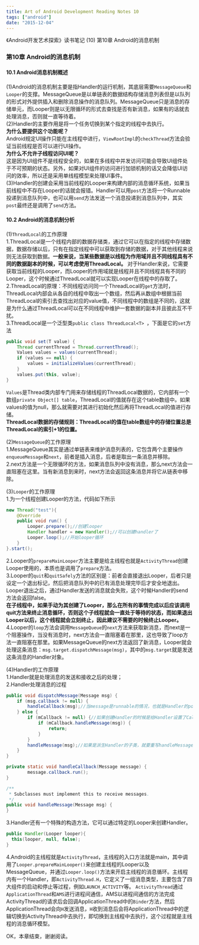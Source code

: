 ```yaml
---
title: Art of Android Development Reading Notes 10
tags: ["android"]
date: "2015-12-04"
---
```

《Android开发艺术探索》读书笔记 (10) 第10章 Android的消息机制 <!--more-->

### 第10章 Android的消息机制
#### 10.1 Android消息机制概述
(1)Android的消息机制主要是指Handler的运行机制，其底层需要`MessageQueue`和`Looper`的支撑。MessageQueue是以单链表的数据结构存储消息列表但是以队列的形式对外提供插入和删除消息操作的消息队列。MessageQueue只是消息的存储单元，而Looper则是以无限循环的形式去查找是否有新消息，如果有的话就去处理消息，否则就一直等待着。  
(2)Handler的主要作用是将一个任务切换到某个指定的线程中去执行。  
**为什么要提供这个功能呢？**  
Android规定UI操作只能在主线程中进行，`ViewRootImpl`的`checkThread`方法会验证当前线程是否可以进行UI操作。  
**为什么不允许子线程访问UI呢？**  
这是因为UI组件不是线程安全的，如果在多线程中并发访问可能会导致UI组件处于不可预期的状态。另外，如果对UI组件的访问进行加锁机制的话又会降低UI访问的效率，所以还是采用单线程模型来处理UI事件。  
(3)Handler的创建会采用当前线程的Looper来构建内部的消息循环系统，如果当前线程中不存在Looper的话就会报错。Handler可以用`post`方法将一个Runnable投递到消息队列中，也可以用`send`方法发送一个消息投递到消息队列中，其实`post`最终还是调用了`send`方法。  

#### 10.2 Android的消息机制分析
(1)`ThreadLocal`的工作原理  
1.ThreadLocal是一个线程内部的数据存储类，通过它可以在指定的线程中存储数据，数据存储以后，只有在指定线程中可以获取到存储的数据，对于其他线程来说则无法获取到数据。**一般来说，当某些数据是以线程为作用域并且不同线程具有不同的数据副本的时候，可以考虑使用ThreadLocal。** 对于Handler来说，它需要获取当前线程的Looper，而Looper的作用域就是线程并且不同线程具有不同的Looper，这个时候通过ThreadLocal就可以实现Looper在线程中的存取了。  
2.ThreadLocal的原理：不同线程访问同一个ThreadLocal的`get`方法时，ThreadLocal内部会从各自的线程中取出一个数组，然后再从数组中根据当前ThreadLocal的索引去查找出对应的value值，不同线程中的数组是不同的，这就是为什么通过ThreadLocal可以在不同线程中维护一套数据的副本并且彼此互不干扰。  
3.ThreadLocal是一个泛型类`public class ThreadLocal<T> `，下面是它的`set`方法
```java
public void set(T value) {
    Thread currentThread = Thread.currentThread();
    Values values = values(currentThread);
    if (values == null) {
        values = initializeValues(currentThread);
    }
    values.put(this, value);
}
```
`Values`是Thread类内部专门用来存储线程的ThreadLocal数据的，它内部有一个数组`private Object[] table`，ThreadLocal的值就存在这个table数组中。如果values的值为null，那么就需要对其进行初始化然后再将ThreadLocal的值进行存储。  
**ThreadLocal数据的存储规则：ThreadLocal的值在table数组中的存储位置总是ThreadLocal的索引+1的位置。**  

(2)`MessageQueue`的工作原理  
1.MessageQueue其实是通过单链表来维护消息列表的，它包含两个主要操作`enqueueMessage`和`next`，前者是插入消息，后者是取出一条消息并移除。  
2.next方法是一个无限循环的方法，如果消息队列中没有消息，那么next方法会一直阻塞在这里。当有新消息到来时，next方法会返回这条消息并将它从链表中移除。  

(3)`Looper`的工作原理  
1.为一个线程创建Looper的方法，代码如下所示
```java
new Thread("test"){
    @Override
    public void run() {
        Looper.prepare();//创建looper
        Handler handler = new Handler();//可以创建handler了
        Looper.loop();//开始looper循环
    }
}.start();
```
2.Looper的`prepareMainLooper`方法主要是给主线程也就是`ActivityThread`创建Looper使用的，本质也是调用了`prepare`方法。  
3.Looper的`quit`和`quitSafely`方法的区别是：前者会直接退出Looper，后者只是设定一个退出标记，然后把消息队列中的已有消息处理完毕后才安全地退出。Looper退出之后，通过Handler发送的消息就会失败，这个时候Handler的send方法会返回false。  
**在子线程中，如果手动为其创建了Looper，那么在所有的事情完成以后应该调用quit方法来终止消息循环，否则这个子线程就会一直处于等待的状态，而如果退出Looper以后，这个线程就会立刻终止，因此建议不需要的时候终止Looper。**  
4.Looper的`loop`方法会调用`MessageQueue`的`next`方法来获取新消息，而next是一个阻塞操作，当没有消息时，next方法会一直阻塞着在那里，这也导致了loop方法一直阻塞在那里。如果MessageQueue的next方法返回了新消息，Looper就会处理这条消息：`msg.target.dispatchMessage(msg)`，其中的`msg.target`就是发送这条消息的Handler对象。  

(4)Handler的工作原理  
1.Handler就是处理消息的发送和接收之后的处理；  
2.Handler处理消息的过程  
```java
public void dispatchMessage(Message msg) {
    if (msg.callback != null) {
        handleCallback(msg);//当message是runnable的情况，也就是Handler的post方法传递的参数，这种情况下直接执行runnable的run方法
    } else {
        if (mCallback != null) {//如果创建Handler的时候是给Handler设置了Callback接口的实现，那么此时调用该实现的handleMessage方法
            if (mCallback.handleMessage(msg)) {
                return;
            }
        }
        handleMessage(msg);//如果是派生Handler的子类，就要重写handleMessage方法，那么此时就是调用子类实现的handleMessage方法
    }
}

private static void handleCallback(Message message) {
        message.callback.run();
}

/**
 * Subclasses must implement this to receive messages.
 */
public void handleMessage(Message msg) {
}
```
3.Handler还有一个特殊的构造方法，它可以通过特定的Looper来创建Handler。  
```java
public Handler(Looper looper){
  this(looper, null, false);
}
```
4.Android的主线程就是`ActivityThread`，主线程的入口方法就是main，其中调用了`Looper.prepareMainLooper()`来创建主线程的Looper以及MessageQueue，并通过`Looper.loop()`方法来开启主线程的消息循环。主线程内有一个Handler，即`ActivityThread.H`，它定义了一组消息类型，主要包含了四大组件的启动和停止等过程，例如`LAUNCH_ACTIVITY`等。
`ActivityThread`通过`ApplicationThread`和`AMS`进行进程间通信，AMS以进程间通信的方法完成ActivityThread的请求后会回调ApplicationThread中的`Binder`方法，然后ApplicationThread会向`H`发送消息，`H`收到消息后会将ApplicationThread中的逻辑切换到ActivityThread中去执行，即切换到主线程中去执行，这个过程就是主线程的消息循环模型。  

OK，本章结束，谢谢阅读。
